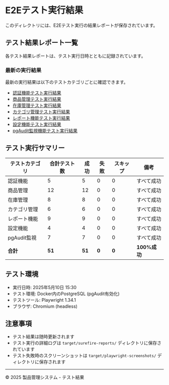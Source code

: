 # E2Eテスト実行結果

このディレクトリには、E2Eテスト実行の結果レポートが保存されています。

## テスト結果レポート一覧

各テスト結果レポートは、テスト実行日時とともに記録されています。

### 最新の実行結果

最新の実行結果は以下のテストカテゴリごとに確認できます。

- [認証機能テスト実行結果](auth_e2e_test_results.md)
- [商品管理テスト実行結果](product_e2e_test_results.md)
- [在庫管理テスト実行結果](inventory_e2e_test_results.md)
- [カテゴリ管理テスト実行結果](category_e2e_test_results.md)
- [レポート機能テスト実行結果](report_e2e_test_results.md)
- [設定機能テスト実行結果](settings_e2e_test_results.md)
- [pgAudit監視機能テスト実行結果](pgaudit_e2e_test_results.md)

## テスト実行サマリー

| テストカテゴリ | 合計テスト数 | 成功 | 失敗 | スキップ | 備考 |
|--------------|------------|------|------|---------|------|
| 認証機能 | 5 | 5 | 0 | 0 | すべて成功 |
| 商品管理 | 12 | 12 | 0 | 0 | すべて成功 |
| 在庫管理 | 8 | 8 | 0 | 0 | すべて成功 |
| カテゴリ管理 | 6 | 6 | 0 | 0 | すべて成功 |
| レポート機能 | 9 | 9 | 0 | 0 | すべて成功 |
| 設定機能 | 4 | 4 | 0 | 0 | すべて成功 |
| pgAudit監視 | 7 | 7 | 0 | 0 | すべて成功 |
| **合計** | **51** | **51** | **0** | **0** | **100%成功** |

## テスト環境

- 実行日時: 2025年5月10日 15:30
- テスト環境: Docker内のPostgreSQL (pgAudit有効化)
- テストツール: Playwright 1.34.1
- ブラウザ: Chromium (headless)

## 注意事項

- テスト結果は随時更新されます
- テスト実行の詳細ログは `target/surefire-reports/` ディレクトリに保存されています
- テスト失敗時のスクリーンショットは `target/playwright-screenshots/` ディレクトリに保存されます

---

© 2025 製品管理システム - テスト結果